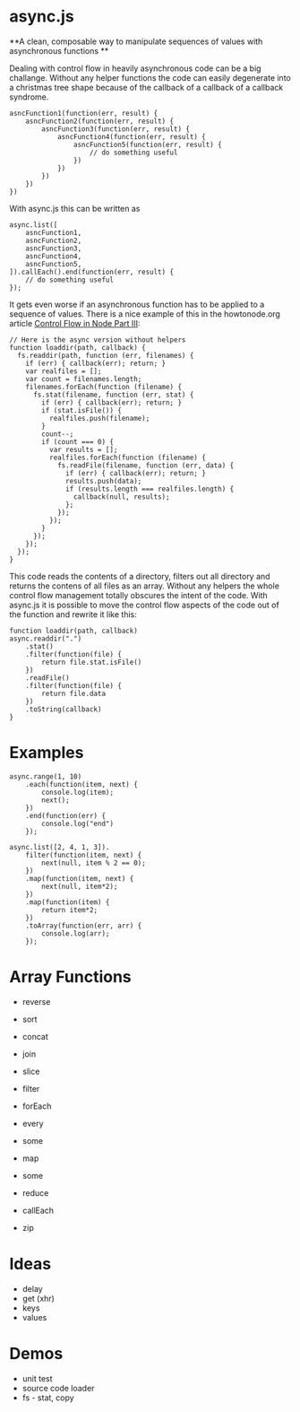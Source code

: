 async.js
========

**A clean, composable way to manipulate sequences of values with asynchronous functions
**

Dealing with control flow in heavily asynchronous code can be a big challange. Without any helper functions the code can easily degenerate into a christmas tree shape because of the callback of a callback of a callback syndrome.

    asncFunction1(function(err, result) {
        asncFunction2(function(err, result) {
            asncFunction3(function(err, result) {
                asncFunction4(function(err, result) {
                    asncFunction5(function(err, result) {
                        // do something useful
                    })
                })
            })
        })
    })
    
With async.js this can be written as

    async.list([
        asncFunction1,
        asncFunction2,
        asncFunction3,
        asncFunction4,
        asncFunction5,
    ]).callEach().end(function(err, result) {
        // do something useful
    });
    
It gets even worse if an asynchronous function has to be applied to a sequence of values. There is a nice example of this in the  howtonode.org article [Control Flow in Node Part III](http://howtonode.org/control-flow-part-iii):

    // Here is the async version without helpers
    function loaddir(path, callback) {
      fs.readdir(path, function (err, filenames) {
        if (err) { callback(err); return; }
        var realfiles = [];
        var count = filenames.length;
        filenames.forEach(function (filename) {
          fs.stat(filename, function (err, stat) {
            if (err) { callback(err); return; }
            if (stat.isFile()) {
              realfiles.push(filename);
            }
            count--;
            if (count === 0) {
              var results = [];
              realfiles.forEach(function (filename) {
                fs.readFile(filename, function (err, data) {
                  if (err) { callback(err); return; }
                  results.push(data);
                  if (results.length === realfiles.length) {
                    callback(null, results);
                  };
                });
              });
            }
          });
        });
      });
    }
    
This code reads the contents of a directory, filters out all directory and returns the contens of all files as an array. Without any helpers the whole control flow management totally obscures the intent of the code. With async.js it is possible to move the control flow aspects of the code out of the function and rewrite it like this:

    function loaddir(path, callback)
    async.readdir(".")
        .stat()
        .filter(function(file) {
            return file.stat.isFile()
        })
        .readFile()
        .filter(function(file) {
            return file.data
        })
        .toString(callback)
    }

Examples
========

    async.range(1, 10)
        .each(function(item, next) {
            console.log(item);
            next();
        })
        .end(function(err) {
            console.log("end")
        });
    
    async.list([2, 4, 1, 3]).
        filter(function(item, next) {
            next(null, item % 2 == 0);
        })
        .map(function(item, next) {
            next(null, item*2);
        })
        .map(function(item) {
            return item*2;
        })
        .toArray(function(err, arr) {
            console.log(arr);
        });
    
    

Array Functions
===============

- reverse
- sort
- concat
- join
- slice

- filter
- forEach
- every
- some
- map
- some
- reduce

- callEach
- zip

Ideas
=====

- delay
- get (xhr)
- keys
- values


Demos
=====

- unit test
- source code loader
- fs - stat, copy
